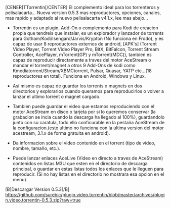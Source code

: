 [CENER]TTorrentin[/CENTER]
El complemento ideal para los torrenteros y pelisalacarta... Nueva version 0.5.3 mas reproductores, opciones, canales, mas rapido y adaptado al nuevo pelisalacarta v4.1.x, lee mas abajo...

- Torrentin es un plugin, Add-On o complemento para Kodi de creacion propia que tendreis que instalar, es un explorador y lanzador de torrents para Gotham/Kodi/Isengard/Jarvis/Krypton (No funciona en Frodo), y es capaz de usar 8 reproductores externos de android, [APK's] (Torrent Video Player, Torrent Video Player Pro, BitX, BitFalcon, Torrent Stream Controller, AcePlayer, mTorrent(GP) y mTorrent(MDC)), tambien es capaz de reproducir directamente a traves del motor AceStream o mandar el torrent/magnet a otros 9 Add-Ons de kodi como Kmediatorrent/Stream/XBMCtorrent, Pulsar, Quasar, YATP etc...(18 reproductores en total). Funciona en Android, Windows y Linux.

- Asi mismo es capaz de guardar los torrents o magnets en dos directorios y explorarlos cuando queramos para reproducirlos o volver a lanzar el ultimo torrent o magnet cargado.

- Tambien puede guardar el video que estamos reproduciendo con el motor AceStream en disco o tarjeta por si lo queremos conservar (la grabacion se incia cuando la descarga ha llegado al 100%), guardandolo junto con su caratula, todo ello conficurable en la pestaña AceStream de la configuracion.(esto ultimo no funciona con la ultima version del motor acestream, 3.1.x de forma gratuita en android). 

- Da informacion sobre el video contenido en el torrent (tipo de video, nombre, tamaño, etc.).

- Puede lanzar enlaces AceLive (Video en directo a traves de AceStream) contenidos en listas M3U que esten en el directorio de descarga principal, o guardar en estas listas todos los enlaces que le lleguen para reproducir. (Si no hay listas en el directorio no mostrara esa opcion en el menu).


[B]Descargar Version 0.5.3[/B]
https://github.com/surebic/plugin.video.torrentin/blob/master/archives/plugin.video.torrentin-0.5.3.zip?raw=true
